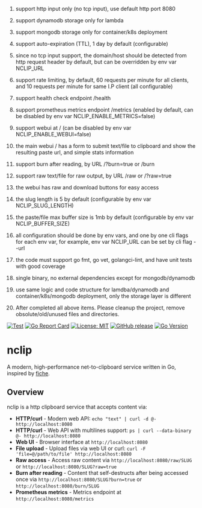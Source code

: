 1. support http input only (no tcp input), use default http port 8080
2. support dynamodb storage only for lambda
3. support mongodb storage only for container/k8s deployment
4. support auto-expiration (TTL), 1 day by default (configurable)
5. since no tcp input support, the domain/host should be detected from http request header by default, but can be overridden by env var NCLIP_URL
6. support rate limiting, by default, 60 requests per minute for all clients, and 10 requests per minute for same I.P client (all configurable)
7. support health check endpoint /health
8. support prometheus metrics endpoint /metrics (enabled by default, can be disabled by env var NCLIP_ENABLE_METRICS=false)
9. support webui at / (can be disabled by env var NCLIP_ENABLE_WEBUI=false)
10. the main webui / has a form to submit text/file to clipboard and show the resulting paste url, and simple stats information
11. support burn after reading, by URL /?burn=true or /burn
12. support raw text/file for raw output, by URL /raw or /?raw=true
13. the webui has raw and download buttons for easy access
13. the slug length is 5 by default (configurable by env var NCLIP_SLUG_LENGTH)
14. the paste/file max buffer size is 1mb by default (configurable by env var NCLIP_BUFFER_SIZE)
15. all configuration should be done by env vars, and one by one cli flags for each env var, for example, env var NCLIP_URL can be set by cli flag --url

15. the code must support go fmt, go vet, golangci-lint, and have unit tests with good coverage
16. single binary, no external dependencies except for mongodb/dynamodb
17. use same logic and code structure for lamdba/dynamodb and container/k8s/mongodb deployment, only the storage layer is different

18. After completed all above items. Please cleanup the project, remove obsolute/old/unused files and directories.


[![Test](https://github.com/johnwmail/nclip/workflows/Test/badge.svg)](https://github.com/johnwmail/nclip/actions)
[![Go Report Card](https://goreportcard.com/badge/github.com/johnwmail/nclip)](https://goreportcard.com/report/github.com/johnwmail/nclip)
[![License: MIT](https://img.shields.io/badge/License-MIT-yellow.svg)](https://opensource.org/licenses/MIT)
[![GitHub release](https://img.shields.io/github/release/johnwmail/nclip.svg)](https://github.com/johnwmail/nclip/releases)
[![Go Version](https://img.shields.io/badge/go-1.25+-blue.svg)](https://golang.org/)

# nclip

A modern, high-performance net-to-clipboard service written in Go, inspired by [fiche](https://github.com/solusipse/fiche).

## Overview

nclip is a http clipboard service that accepts content via:
- **HTTP/curl** - Modern web API: `echo "text" | curl -d @- http://localhost:8080`
- **HTTP/curl** - Web API with multilines support: `ps | curl --data-binary @- http://localhost:8080`
- **Web UI** - Browser interface at `http://localhost:8080`
- **File upload** - Upload files via web UI or curl: `curl -F 'file=@/path/to/file' http://localhost:8080`
- **Raw access** - Access raw content via `http://localhost:8080/raw/SLUG` or `http://localhost:8080/SLUG?raw=true`
- **Burn after reading** - Content that self-destructs after being accessed once via `http://localhost:8080/SLUG?burn=true` or `http://localhost:8080/burn/SLUG`
- **Prometheus metrics** - Metrics endpoint at `http://localhost:8080/metrics`
